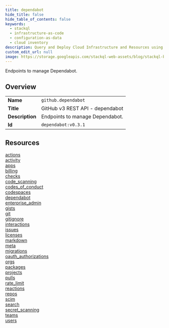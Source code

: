 ```yaml
---
title: dependabot
hide_title: false
hide_table_of_contents: false
keywords:
  - stackql
  - infrastructure-as-code
  - configuration-as-data
  - cloud inventory
description: Query and Deploy Cloud Infrastructure and Resources using SQL
custom_edit_url: null
image: https://storage.googleapis.com/stackql-web-assets/blog/stackql-blog-post-featured-image.png
---
```

Endpoints to manage Dependabot.  
    

## Overview
<table><tbody>
<tr><td><b>Name</b></td><td><code>github.dependabot</code></td></tr>
<tr><td><b>Title</b></td><td>GitHub v3 REST API - dependabot</td></tr>
<tr><td><b>Description</b></td><td>Endpoints to manage Dependabot.</td></tr>
<tr><td><b>Id</b></td><td><code>dependabot:v0.3.1</code></td></tr>
</tbody></table>

## Resources
<div class="row">
<div class="providerDocColumn">
<a href="/docs/providers/github/dependabot/actions/index.md">actions</a><br />
<a href="/docs/providers/github/dependabot/activity/index.md">activity</a><br />
<a href="/docs/providers/github/dependabot/apps/index.md">apps</a><br />
<a href="/docs/providers/github/dependabot/billing/index.md">billing</a><br />
<a href="/docs/providers/github/dependabot/checks/index.md">checks</a><br />
<a href="/docs/providers/github/dependabot/code_scanning/index.md">code_scanning</a><br />
<a href="/docs/providers/github/dependabot/codes_of_conduct/index.md">codes_of_conduct</a><br />
<a href="/docs/providers/github/dependabot/codespaces/index.md">codespaces</a><br />
<a href="/docs/providers/github/dependabot/dependabot/index.md">dependabot</a><br />
<a href="/docs/providers/github/dependabot/enterprise_admin/index.md">enterprise_admin</a><br />
<a href="/docs/providers/github/dependabot/gists/index.md">gists</a><br />
<a href="/docs/providers/github/dependabot/git/index.md">git</a><br />
<a href="/docs/providers/github/dependabot/gitignore/index.md">gitignore</a><br />
<a href="/docs/providers/github/dependabot/interactions/index.md">interactions</a><br />
<a href="/docs/providers/github/dependabot/issues/index.md">issues</a><br />
<a href="/docs/providers/github/dependabot/licenses/index.md">licenses</a><br />
</div>
<div class="providerDocColumn">
<a href="/docs/providers/github/dependabot/markdown/index.md">markdown</a><br />
<a href="/docs/providers/github/dependabot/meta/index.md">meta</a><br />
<a href="/docs/providers/github/dependabot/migrations/index.md">migrations</a><br />
<a href="/docs/providers/github/dependabot/oauth_authorizations/index.md">oauth_authorizations</a><br />
<a href="/docs/providers/github/dependabot/orgs/index.md">orgs</a><br />
<a href="/docs/providers/github/dependabot/packages/index.md">packages</a><br />
<a href="/docs/providers/github/dependabot/projects/index.md">projects</a><br />
<a href="/docs/providers/github/dependabot/pulls/index.md">pulls</a><br />
<a href="/docs/providers/github/dependabot/rate_limit/index.md">rate_limit</a><br />
<a href="/docs/providers/github/dependabot/reactions/index.md">reactions</a><br />
<a href="/docs/providers/github/dependabot/repos/index.md">repos</a><br />
<a href="/docs/providers/github/dependabot/scim/index.md">scim</a><br />
<a href="/docs/providers/github/dependabot/search/index.md">search</a><br />
<a href="/docs/providers/github/dependabot/secret_scanning/index.md">secret_scanning</a><br />
<a href="/docs/providers/github/dependabot/teams/index.md">teams</a><br />
<a href="/docs/providers/github/dependabot/users/index.md">users</a><br />
</div>
</div>
